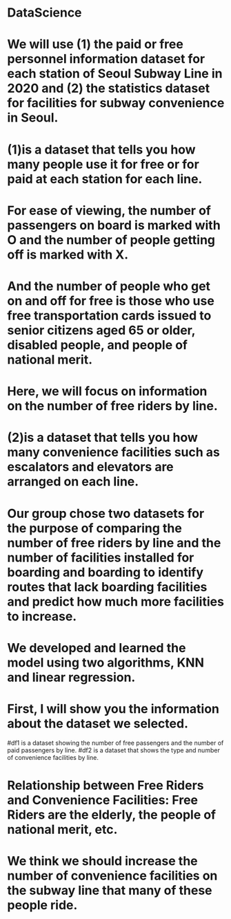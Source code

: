 # DataScience
# We will use (1) the paid or free personnel information dataset for each station of Seoul Subway Line in 2020 and (2) the statistics dataset for facilities for subway convenience in Seoul.
# (1)is a dataset that tells you how many people use it for free or for paid at each station for each line.
# For ease of viewing, the number of passengers on board is marked with O and the number of people getting off is marked with X.
# And the number of people who get on and off for free is those who use free transportation cards issued to senior citizens aged 65 or older, disabled people, and people of national merit.
# Here, we will focus on information on the number of free riders by line.
# (2)is a dataset that tells you how many convenience facilities such as escalators and elevators are arranged on each line.

# Our group chose two datasets for the purpose of comparing the number of free riders by line and the number of facilities installed for boarding and boarding to identify routes that lack boarding facilities and predict how much more facilities to increase.

# We developed and learned the model using two algorithms, KNN and linear regression.
# First, I will show you the information about the dataset we selected.
#df1 is a dataset showing the number of free passengers and the number of paid passengers by line.
#df2 is a dataset that shows the type and number of convenience facilities by line.

# Relationship between Free Riders and Convenience Facilities: Free Riders are the elderly, the people of national merit, etc.
# We think we should increase the number of convenience facilities on the subway line that many of these people ride.
